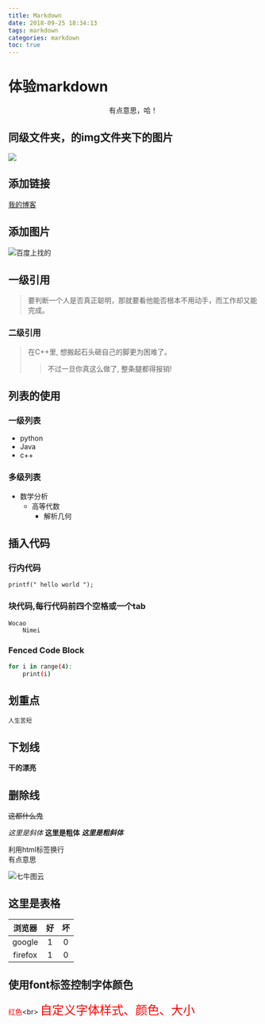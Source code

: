```yaml
---
title: Markdown
date: 2018-09-25 18:34:13
tags: markdown
categories: markdown
toc: true
---
```

# 体验markdown

<p align="center">有点意思，哈！</p>

## 同级文件夹，的img文件夹下的图片

![](/img/wocao.jpg)

## 添加链接

[我的博客](https://yeshan333.github.io/)

## 添加图片

![百度上找的](https://ss2.bdstatic.com/70cFvnSh_Q1YnxGkpoWK1HF6hhy/it/u=3965705221,2010595691&fm=26&gp=0.jpg)

<!-- more -->

## 一级引用

>要判断一个人是否真正聪明，那就要看他能否根本不用动手，而工作却又能完成。

### 二级引用

>在C++里, 想搬起石头砸自己的脚更为困难了。
>>不过一旦你真这么做了, 整条腿都得报销!

## 列表的使用

### 一级列表

* python
* Java
* c++

### 多级列表

* 数学分析
    * 高等代数
        * 解析几何

## 插入代码


### 行内代码

`printf(" hello world "); `

### 块代码,每行代码前四个空格或一个tab

    Wocao
        Nimei

### Fenced Code Block

```bash
for i in range(4):
    print(i)

```

## 划重点

`人生苦短`

## 下划线

__干的漂亮__

## 删除线

~~这都什么鬼~~

*这里是斜体*
**这里是粗体**
***这里是粗斜体***

利用html标签换行<br/>有点意思

![七牛图云](http://pflr7ix8q.bkt.clouddn.com/wocao.jpg)

## 这里是表格

| 浏览器 | 好 | 坏 |
|:-----:|:---:|:----:|
|google|1|0|
|firefox|1|0|

## 使用font标签控制字体颜色

<font color="red">红色</font><br\>
<font face="微软雅黑" color="red" size="5">自定义字体样式、颜色、大小</font>